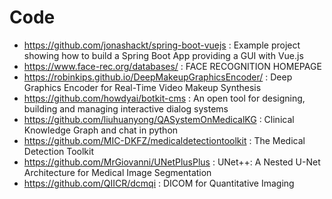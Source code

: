 # Code

- https://github.com/jonashackt/spring-boot-vuejs : Example project showing how to build a Spring Boot App providing a GUI with Vue.js
- https://www.face-rec.org/databases/ : FACE RECOGNITION HOMEPAGE
- https://robinkips.github.io/DeepMakeupGraphicsEncoder/ : Deep Graphics Encoder for Real-Time Video Makeup Synthesis
- https://github.com/howdyai/botkit-cms : An open tool for designing, building and managing interactive dialog systems
- https://github.com/liuhuanyong/QASystemOnMedicalKG : Clinical Knowledge Graph and chat in python
- https://github.com/MIC-DKFZ/medicaldetectiontoolkit : The Medical Detection Toolkit
- https://github.com/MrGiovanni/UNetPlusPlus : UNet++: A Nested U-Net Architecture for Medical Image Segmentation
- https://github.com/QIICR/dcmqi : DICOM for Quantitative Imaging
